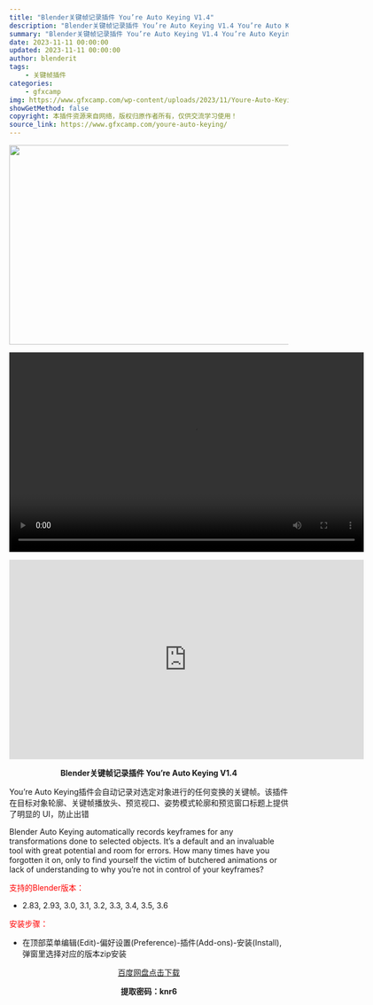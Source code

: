 ```yaml
---
title: "Blender关键帧记录插件 You’re Auto Keying V1.4"
description: "Blender关键帧记录插件 You’re Auto Keying V1.4 You’re Auto Keying插件会自动记录对选定对象进行的任何变换的关键帧。该插件在目标对..."
summary: "Blender关键帧记录插件 You’re Auto Keying V1.4 You’re Auto Keying插件会自动记录对选定对象进行的任何变换的关键帧。该插件在目标对..."
date: 2023-11-11 00:00:00
updated: 2023-11-11 00:00:00
author: blenderit
tags: 
    - 关键帧插件
categories:
    - gfxcamp
img: https://www.gfxcamp.com/wp-content/uploads/2023/11/Youre-Auto-Keying.jpg
showGetMethod: false
copyright: 本插件资源来自网络，版权归原作者所有，仅供交流学习使用！
source_link: https://www.gfxcamp.com/youre-auto-keying/
---
```

<div><p><img decoding="async" class="aligncenter size-full wp-image-116452" src="https://www.gfxcamp.com/wp-content/uploads/2023/11/Youre-Auto-Keying.jpg" data-src="https://www.gfxcamp.com/wp-content/uploads/2023/11/Youre-Auto-Keying.jpg" alt="" width="640" height="360" data-srcset="https://www.gfxcamp.com/wp-content/uploads/2023/11/Youre-Auto-Keying.jpg 640w, https://www.gfxcamp.com/wp-content/uploads/2023/11/Youre-Auto-Keying-150x84.jpg 150w" data-sizes="(max-width: 640px) 100vw, 640px"><br>
</p><center><div style="width: 640px;" class="wp-video"><!--[if lt IE 9]><script>document.createElement('video');</script><![endif]-->
<video class="wp-video-shortcode" id="video-116450-1" width="640" height="360" preload="true" controls="controls"><source type="video/mp4" src="http://cloud.video.taobao.com/play/u/null/p/1/e/6/t/1/437020350589.mp4?_=1"></source><a href="http://cloud.video.taobao.com/play/u/null/p/1/e/6/t/1/437020350589.mp4">http://cloud.video.taobao.com/play/u/null/p/1/e/6/t/1/437020350589.mp4</a></video></div></center><p style="text-align: center;"><iframe loading="lazy" src="https://player.youku.com/embed/XNjE1MzY0NjYyOA==" width="640" height="360" frameborder="0" allowfullscreen="allowfullscreen" data-mce-fragment="1"></iframe></p><p style="text-align: center;"><strong>Blender关键帧记录插件 You’re Auto Keying V1.4</strong></p><p>You’re Auto Keying插件会自动记录对选定对象进行的任何变换的关键帧。该插件在目标对象轮廓、关键帧播放头、预览视口、姿势模式轮廓和预览窗口标题上提供了明显的 UI，防止出错</p><p>Blender Auto Keying automatically records keyframes for any transformations done to selected objects. It’s a default and an invaluable tool with great potential and room for errors. How many times have you forgotten it on, only to find yourself the victim of butchered animations or lack of understanding to why you’re not in control of your keyframes?</p><p style="text-align: left;"><span style="color: #ff0000;">支持的Blender版本：</span></p><ul>
<li style="text-align: left;">2.83, 2.93, 3.0, 3.1, 3.2, 3.3, 3.4, 3.5, 3.6</li>
</ul><p style="text-align: left;"><span style="color: #ff0000;">安装步骤：</span></p><ul>
<li>在顶部菜单编辑(Edit)-偏好设置(Preference)-插件(Add-ons)-安装(Install),弹窗里选择对应的版本zip安装</li>
</ul><p style="text-align: center;"><a class="maxbutton-3 maxbutton maxbutton-baidu" target="_blank" rel="noopener" href="https://pan.baidu.com/s/17jfeqWrORUhNeGC2h5FDSA?pwd=knr6"><span class="mb-text">百度网盘点击下载</span></a></p><p style="text-align: center;"><strong>提取密码：knr6</strong></p></div>